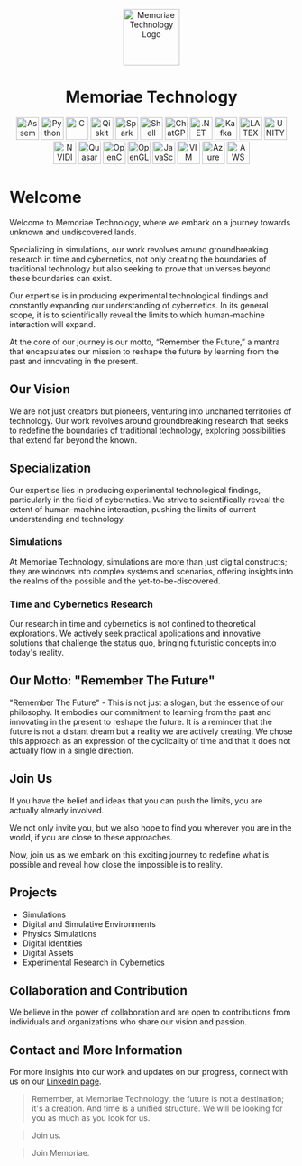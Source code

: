 <p align="center">
  <img src="https://github.com/Memoriae-Technology/.github/assets/81470496/3492fc7b-70cc-49ad-b83e-a35cc406d054" width="100" alt="Memoriae Technology Logo"/>
</p>


<h1 align="center">
  Memoriae Technology
</h1>

<p align="center">
  <img src="https://img.shields.io/badge/Assembly-%23008080.svg?style=plastic&color=black" width="40" alt="Assembly"/>
  <img src="https://img.shields.io/badge/python-3670A0?style=for-the-badge&logo=python&logoColor=ffdd54" width="40" alt="Python"/>
  <img src="https://img.shields.io/badge/c-%2300599C.svg?style=for-the-badge&logo=c&logoColor=white" width="40" alt="C"/>
  <img src="https://img.shields.io/badge/Qiskit-%236929C4.svg?style=for-the-badge&logo=Qiskit&logoColor=white" width="40" alt="Qiskit"/>
  <img src="https://img.shields.io/badge/Apache%20Spark-FDEE21?style=flat-square&logo=apachespark&logoColor=black" width="40" alt="Spark"/>
  <img src="https://img.shields.io/badge/shell_script-%23121011.svg?style=for-the-badge&logo=gnu-bash&logoColor=white" width="40" alt="Shell"/>
  <img src="https://img.shields.io/badge/chatGPT-74aa9c?style=for-the-badge&logo=openai&logoColor=white" width="40" alt="ChatGPT"/>
  <img src="https://img.shields.io/badge/.NET-5C2D91?style=for-the-badge&logo=.net&logoColor=white" width="40" alt=".NET"/>
  <img src="https://img.shields.io/badge/Apache%20Kafka-000?style=for-the-badge&logo=apachekafka" width="40" alt="Kafka"/>
  <img src="https://img.shields.io/badge/latex-%23008080.svg?style=for-the-badge&logo=latex&logoColor=white" width="40" alt="LATEX"/>
  <img src="https://img.shields.io/badge/unity-%23000000.svg?style=for-the-badge&logo=unity&logoColor=white" width="40" alt="UNITY"/>
  <img src="https://img.shields.io/badge/nVIDIA-%2376B900.svg?style=for-the-badge&logo=nVIDIA&logoColor=white" width="40" alt="NVIDIA"/>
  <img src="https://img.shields.io/badge/Quasar-16B7FB?style=for-the-badge&logo=quasar&logoColor=black" width="40" alt="Quasar"/>
  <img src="https://img.shields.io/badge/opencv-%23white.svg?style=for-the-badge&logo=opencv&logoColor=white" width="40" alt="OpenCV"/>
  <img src="https://img.shields.io/badge/OpenGL-%23FFFFFF.svg?style=for-the-badge&logo=opengl" width="40" alt="OpenGL"/>
  <img src="https://img.shields.io/badge/javascript-%23323330.svg?style=for-the-badge&logo=javascript&logoColor=%23F7DF1E" width="40" alt="JavaScript"/>
  <img src="https://img.shields.io/badge/VIM-%2311AB00.svg?style=for-the-badge&logo=vim&logoColor=white" width="40" alt="VIM"/>
  <img src="https://img.shields.io/badge/azure-%230072C6.svg?style=for-the-badge&logo=microsoftazure&logoColor=white" width="40" alt="Azure"/>
  <img src="https://img.shields.io/badge/AWS-%23FF9900.svg?style=for-the-badge&logo=amazon-aws&logoColor=white" width="40" alt="AWS"/>
</p>

# Welcome

Welcome to Memoriae Technology, where we embark on a journey towards unknown and undiscovered lands.

Specializing in simulations, our work revolves around groundbreaking research in time and cybernetics, not only creating the boundaries of traditional technology but also seeking to prove that universes beyond these boundaries can exist.

Our expertise is in producing experimental technological findings and constantly expanding our understanding of cybernetics. In its general scope, it is to scientifically reveal the limits to which human-machine interaction will expand.

At the core of our journey is our motto, “Remember the Future,” a mantra that encapsulates our mission to reshape the future by learning from the past and innovating in the present.

## Our Vision

We are not just creators but pioneers, venturing into uncharted territories of technology. Our work revolves around groundbreaking research that seeks to redefine the boundaries of traditional technology, exploring possibilities that extend far beyond the known.

## Specialization

Our expertise lies in producing experimental technological findings, particularly in the field of cybernetics. We strive to scientifically reveal the extent of human-machine interaction, pushing the limits of current understanding and technology. 

### Simulations

At Memoriae Technology, simulations are more than just digital constructs; they are windows into complex systems and scenarios, offering insights into the realms of the possible and the yet-to-be-discovered.

### Time and Cybernetics Research

Our research in time and cybernetics is not confined to theoretical explorations. We actively seek practical applications and innovative solutions that challenge the status quo, bringing futuristic concepts into today's reality.

## Our Motto: "Remember The Future"

"Remember The Future" - This is not just a slogan, but the essence of our philosophy. It embodies our commitment to learning from the past and innovating in the present to reshape the future. It is a reminder that the future is not a distant dream but a reality we are actively creating. We chose this approach as an expression of the cyclicality of time and that it does not actually flow in a single direction.

## Join Us

If you have the belief and ideas that you can push the limits, you are actually already involved.

We not only invite you, but we also hope to find you wherever you are in the world, if you are close to these approaches.

Now, join us as we embark on this exciting journey to redefine what is possible and reveal how close the impossible is to reality.

## Projects

- Simulations
- Digital and Simulative Environments
- Physics Simulations
- Digital Identities
- Digital Assets
- Experimental Research in Cybernetics

## Collaboration and Contribution

We believe in the power of collaboration and are open to contributions from individuals and organizations who share our vision and passion.

## Contact and More Information

For more insights into our work and updates on our progress, connect with us on our [LinkedIn page](https://www.linkedin.com/company/memoriae-technology).



> Remember, at Memoriae Technology, the future is not a destination; it's a creation. And time is a unified structure. We will be looking for you as much as you look for us.

> Join us.

> Join Memoriae.
